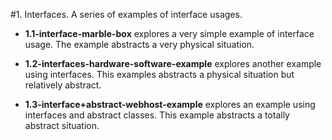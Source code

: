 #1. Interfaces.
A series of examples of interface usages.

+ __1.1-interface-marble-box__ explores a very simple example of interface usage. The example abstracts a very physical situation.

+ __1.2-interfaces-hardware-software-example__ explores another example using interfaces. This examples abstracts a physical situation but relatively abstract.

+ __1.3-interface+abstract-webhost-example__ explores an example using interfaces and abstract classes. This example abstracts a totally abstract situation.
